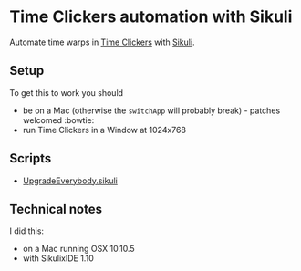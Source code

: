 # Time Clickers automation with Sikuli

Automate time warps in [Time Clickers](http://store.steampowered.com/app/385770/) with [Sikuli](http://www.sikuli.org/).

## Setup

To get this to work you should

* be on a Mac (otherwise the `switchApp` will probably break) - patches welcomed :bowtie:
* run Time Clickers in a Window at 1024x768

## Scripts

* [UpgradeEverybody.sikuli](https://rawgit.com/chicks-net/time_clickers_sikuli/master/UpgradeEverybody.sikuli/UpgradeEverybody.html)

## Technical notes

I did this:

* on a Mac running OSX 10.10.5
* with SikulixIDE 1.10
